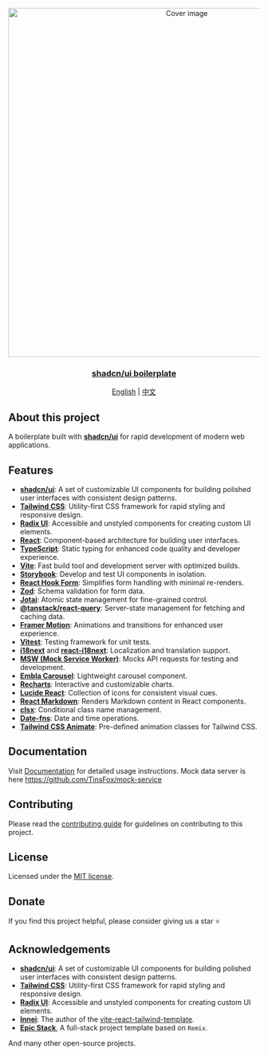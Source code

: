 <p align="center">

<a href="https://github.com/TinsFox/shadcnui-boilerplate">
  <img src="https://shadcnui-boilerplate.pages.dev/index.png" alt="Cover image" width="700px">
<h3 align="center">shadcn/ui boilerplate</h3>
</a>


<p align="center">
  <a href="README.md">English</a> | <a href="README-zh_CN.md">中文</a>
</p>

</p>

## About this project

A boilerplate built with [**shadcn/ui**](https://github.com/shadcn-ui/ui) for rapid development of modern web applications.

## Features

- [**shadcn/ui**](https://github.com/shadcn-ui/ui): A set of customizable UI components for building polished user interfaces with consistent design patterns.
- [**Tailwind CSS**](https://tailwindcss.com): Utility-first CSS framework for rapid styling and responsive design.
- [**Radix UI**](https://www.radix-ui.com/): Accessible and unstyled components for creating custom UI elements.
- [**React**](https://reactjs.org): Component-based architecture for building user interfaces.
- [**TypeScript**](https://www.typescriptlang.org/): Static typing for enhanced code quality and developer experience.
- [**Vite**](https://vitejs.dev): Fast build tool and development server with optimized builds.
- [**Storybook**](https://storybook.js.org/): Develop and test UI components in isolation.
- [**React Hook Form**](https://react-hook-form.com): Simplifies form handling with minimal re-renders.
- [**Zod**](https://github.com/colinhacks/zod): Schema validation for form data.
- [**Jotai**](https://github.com/pmndrs/jotai): Atomic state management for fine-grained control.
- [**@tanstack/react-query**](https://tanstack.com/query/latest): Server-state management for fetching and caching data.
- [**Framer Motion**](https://www.framer.com/motion/): Animations and transitions for enhanced user experience.
- [**Vitest**](https://vitest.dev): Testing framework for unit tests.
- [**i18next**](https://www.i18next.com) and [**react-i18next**](https://react.i18next.com): Localization and translation support.
- [**MSW (Mock Service Worker)**](https://mswjs.io): Mocks API requests for testing and development.
- [**Embla Carousel**](https://www.embla-carousel.com/): Lightweight carousel component.
- [**Recharts**](https://recharts.org/): Interactive and customizable charts.
- [**Lucide React**](https://lucide.dev/docs/lucide-react): Collection of icons for consistent visual cues.
- [**React Markdown**](https://github.com/remarkjs/react-markdown): Renders Markdown content in React components.
- [**clsx**](https://github.com/lukeed/clsx): Conditional class name management.
- [**Date-fns**](https://date-fns.org/): Date and time operations.
- [**Tailwind CSS Animate**](https://github.com/tailwindlabs/tailwindcss-animate): Pre-defined animation classes for Tailwind CSS.

## Documentation

Visit [Documentation](https://shadcnui-boilerplate.pages.dev) for detailed usage instructions.
Mock data server is here https://github.com/TinsFox/mock-service

## Contributing

Please read the [contributing guide](/CONTRIBUTING.md) for guidelines on contributing to this project.

## License

Licensed under the [MIT license](./LICENSE).

## Donate

If you find this project helpful, please consider giving us a star ⭐️

## Acknowledgements

- [**shadcn/ui**](https://github.com/shadcn-ui/ui): A set of customizable UI components for building polished user interfaces with consistent design patterns.
- [**Tailwind CSS**](https://tailwindcss.com): Utility-first CSS framework for rapid styling and responsive design.
- [**Radix UI**](https://www.radix-ui.com/): Accessible and unstyled components for creating custom UI elements.
- [**Innei**](https://github.com/innei): The author of the [vite-react-tailwind-template](https://github.com/innei-template/vite-react-tailwind-template).
- [**Epic Stack**](https://github.com/epicweb-dev/epic-stack), A full-stack project template based on `Remix`.

And many other open-source projects.
